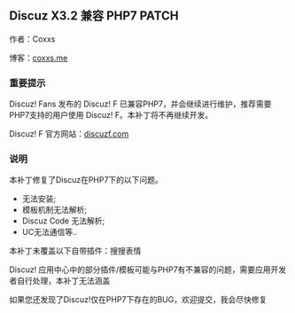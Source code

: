 ## Discuz X3.2 兼容 PHP7 PATCH

作者：Coxxs

博客：[coxxs.me](http://coxxs.me)

### 重要提示

Discuz! Fans 发布的 Discuz! F 已兼容PHP7，并会继续进行维护，推荐需要PHP7支持的用户使用 Discuz! F。本补丁将不再继续开发。

Discuz! F 官方网站：[discuzf.com](http://discuzf.com)

### 说明

本补丁修复了Discuz在PHP7下的以下问题。
 * 无法安装;
 * 模板机制无法解析;
 * Discuz Code 无法解析;
 * UC无法通信等..

本补丁未覆盖以下自带插件：搜搜表情

Discuz! 应用中心中的部分插件/模板可能与PHP7有不兼容的问题，需要应用开发者自行处理，本补丁无法涵盖

如果您还发现了Discuz!仅在PHP7下存在的BUG，欢迎提交，我会尽快修复
